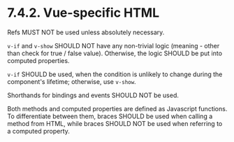 # 7.4.2. Vue-specific HTML

Refs MUST NOT be used unless absolutely necessary.

`v-if` and `v-show` SHOULD NOT have any non-trivial logic (meaning - other than check for true / false 
value). Otherwise, the logic SHOULD be put into computed properties.

`v-if` SHOULD be used, when the condition is unlikely to change during the component's lifetime;
otherwise, use `v-show`.

Shorthands for bindings and events SHOULD NOT be used.

Both methods and computed properties are defined as Javascript functions. To differentiate between them,
braces SHOULD be used when calling a method from HTML, while braces SHOULD NOT be used when referring to
a computed property.
